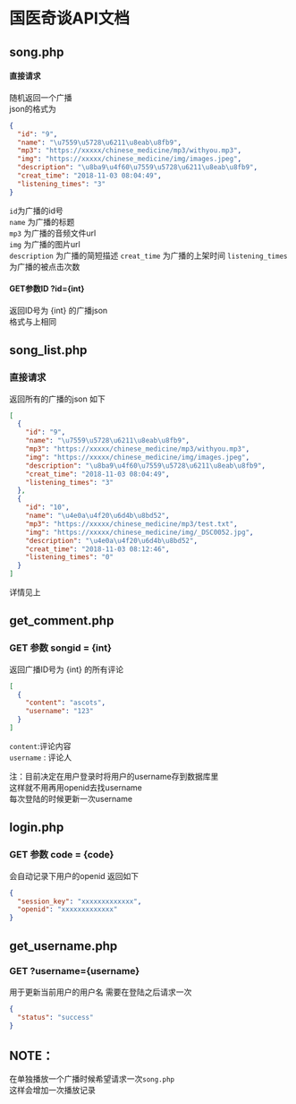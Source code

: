 # 国医奇谈API文档

## song.php

#### 直接请求

随机返回一个广播  
json的格式为
```json
{
  "id": "9",
  "name": "\u7559\u5728\u6211\u8eab\u8fb9",
  "mp3": "https://xxxxx/chinese_medicine/mp3/withyou.mp3",
  "img": "https://xxxxx/chinese_medicine/img/images.jpeg",
  "description": "\u8ba9\u4f60\u7559\u5728\u6211\u8eab\u8fb9",
  "creat_time": "2018-11-03 08:04:49",
  "listening_times": "3"
}
```
`id`为广播的id号  
`name` 为广播的标题  
`mp3` 为广播的音频文件url  
`img` 为广播的图片url  
`description` 为广播的简短描述
`creat_time` 为广播的上架时间
`listening_times` 为广播的被点击次数


#### GET参数ID ?id={int}

返回ID号为 {int} 的广播json  
格式与上相同


## song_list.php

### 直接请求

返回所有的广播的json
如下
```json
[
  {
    "id": "9",
    "name": "\u7559\u5728\u6211\u8eab\u8fb9",
    "mp3": "https://xxxxx/chinese_medicine/mp3/withyou.mp3",
    "img": "https://xxxxx/chinese_medicine/img/images.jpeg",
    "description": "\u8ba9\u4f60\u7559\u5728\u6211\u8eab\u8fb9",
    "creat_time": "2018-11-03 08:04:49",
    "listening_times": "3"
  },
  {
    "id": "10",
    "name": "\u4e0a\u4f20\u6d4b\u8bd52",
    "mp3": "https://xxxxx/chinese_medicine/mp3/test.txt",
    "img": "https://xxxxx/chinese_medicine/img/_DSC0052.jpg",
    "description": "\u4e0a\u4f20\u6d4b\u8bd52",
    "creat_time": "2018-11-03 08:12:46",
    "listening_times": "0"
  }
]
```

详情见上


## get_comment.php

### GET 参数 songid = {int}
返回广播ID号为 {int} 的所有评论
```json
[
  {
    "content": "ascots",
    "username": "123"
  }
]
```
`content`:评论内容  
`username` : 评论人

注：目前决定在用户登录时将用户的username存到数据库里  
这样就不用再用openid去找username   
每次登陆的时候更新一次username


## login.php

### GET 参数 code = {code}

会自动记录下用户的openid
返回如下
```json
{
  "session_key": "xxxxxxxxxxxxx",
  "openid": "xxxxxxxxxxxxx"
}
```

## get_username.php
### GET ?username={username}

用于更新当前用户的用户名
需要在登陆之后请求一次

```json
{
  "status": "success"
}
```

## NOTE：
在单独播放一个广播时候希望请求一次`song.php`  
这样会增加一次播放记录


